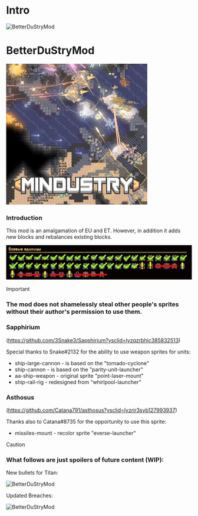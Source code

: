 # Intro

![BetterDuStryMod](https://github.com/Dong-Wo-Long/Images-and-gifs/blob/main/techsupport_sysodmin.gif)

# BetterDuStryMod
![BetterDuStryMod](https://github.com/Dong-Wo-Long/BetterDuStryMod/blob/main/icon.png)
### Introduction
This mod is an amalgamation of EU and ET. However, in addition it adds new blocks and rebalances existing blocks.

![BetterDuStryMod](https://github.com/Dong-Wo-Long/BSM-other/blob/main/database-units.png)

> [!IMPORTANT]
> ### The mod does not shamelessly steal other people's sprites without their author's permission to use them.
### Sapphirium
(https://github.com/3Snake3/Sapphirium?ysclid=lyzqzrbhic385832513)

Special thanks to Snake#2132 for the ability to use weapon sprites for units:
- ship-large-cannon - is based on the "tornado-cyclone"
- ship-cannon - is based on the "parity-unit-launcher"
- aa-ship-weapon - original sprite "point-laser-mount"
- ship-rail-rig - redesigned from “whirlpool-launcher”

### Asthosus
(https://github.com/Catana791/asthosus?ysclid=lyzrir3syb127993937)

Thanks also to Catana#8735 for the opportunity to use this sprite:
- missiles-mount - recolor sprite "everse-launcher"

> [!CAUTION]
> ### What follows are just spoilers of future content (WIP):
New bullets for Titan:

![BetterDuStryMod](https://github.com/Dong-Wo-Long/BSM-other/blob/main/Mindustry_LmnQzuS9mx.gif)

Updated Breaches:

![BetterDuStryMod](https://github.com/Dong-Wo-Long/BSM-other/blob/main/Mindustry_oqqv2mMNvN.gif)
